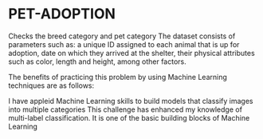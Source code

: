 # PET-ADOPTION
Checks the breed category and pet category
The dataset consists of parameters such as: a unique ID assigned to each animal that is up for adoption, date on which they arrived at the shelter, their physical attributes such as color, length and height, among other factors.

The benefits of practicing this problem by using Machine Learning techniques are as follows:

I have appleid Machine Learning skills to build models that classify images into multiple categories
This challenge has enhanced my knowledge of multi-label classification. It is one of the basic building blocks of Machine Learning
